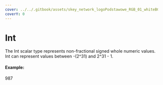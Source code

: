 ```yaml
---
cover: ../../.gitbook/assets/skey_network_logoPodstawowe_RGB_01_whiteBG.png
coverY: 0
---
```


# Int

The Int scalar type represents non-fractional signed whole numeric values. Int can represent values between -(2^31) and 2^31 - 1.

#### Example:

987
